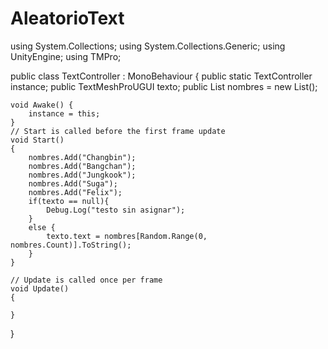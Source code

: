 # AleatorioText

using System.Collections;
using System.Collections.Generic;
using UnityEngine;
using TMPro;

public class TextController : MonoBehaviour
{
    public static TextController instance;
    public TextMeshProUGUI texto;
    public List<string> nombres = new List<string>();

    void Awake() {
        instance = this;
    }
    // Start is called before the first frame update
    void Start()
    {
        nombres.Add("Changbin");
        nombres.Add("Bangchan");
        nombres.Add("Jungkook");
        nombres.Add("Suga");
        nombres.Add("Felix");
        if(texto == null){
            Debug.Log("testo sin asignar");
        }
        else {
            texto.text = nombres[Random.Range(0, nombres.Count)].ToString();
        }
    }

    // Update is called once per frame
    void Update()
    {
        
    }
}
